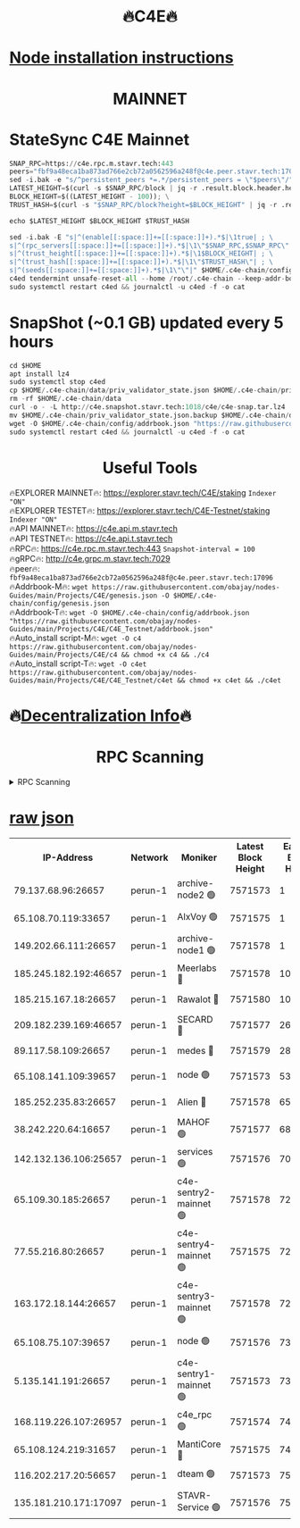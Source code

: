 <h1 align="center"> 🔥C4E🔥</h1>

[Node installation instructions](https://github.com/obajay/nodes-Guides/tree/main/Projects/C4E)
=

<h1 align="center"> MAINNET</h1>

# StateSync C4E Mainnet
```python
SNAP_RPC=https://c4e.rpc.m.stavr.tech:443
peers="fbf9a48eca1ba873ad766e2cb72a0562596a248f@c4e.peer.stavr.tech:17096"
sed -i.bak -e "s/^persistent_peers *=.*/persistent_peers = \"$peers\"/" $HOME/.c4e-chain/config/config.toml
LATEST_HEIGHT=$(curl -s $SNAP_RPC/block | jq -r .result.block.header.height); \
BLOCK_HEIGHT=$((LATEST_HEIGHT - 100)); \
TRUST_HASH=$(curl -s "$SNAP_RPC/block?height=$BLOCK_HEIGHT" | jq -r .result.block_id.hash)

echo $LATEST_HEIGHT $BLOCK_HEIGHT $TRUST_HASH

sed -i.bak -E "s|^(enable[[:space:]]+=[[:space:]]+).*$|\1true| ; \
s|^(rpc_servers[[:space:]]+=[[:space:]]+).*$|\1\"$SNAP_RPC,$SNAP_RPC\"| ; \
s|^(trust_height[[:space:]]+=[[:space:]]+).*$|\1$BLOCK_HEIGHT| ; \
s|^(trust_hash[[:space:]]+=[[:space:]]+).*$|\1\"$TRUST_HASH\"| ; \
s|^(seeds[[:space:]]+=[[:space:]]+).*$|\1\"\"|" $HOME/.c4e-chain/config/config.toml
c4ed tendermint unsafe-reset-all --home /root/.c4e-chain --keep-addr-book
sudo systemctl restart c4ed && journalctl -u c4ed -f -o cat
```
# SnapShot (~0.1 GB) updated every 5 hours
```python
cd $HOME
apt install lz4
sudo systemctl stop c4ed
cp $HOME/.c4e-chain/data/priv_validator_state.json $HOME/.c4e-chain/priv_validator_state.json.backup
rm -rf $HOME/.c4e-chain/data
curl -o - -L http://c4e.snapshot.stavr.tech:1018/c4e/c4e-snap.tar.lz4 | lz4 -c -d - | tar -x -C $HOME/.c4e-chain --strip-components 2
mv $HOME/.c4e-chain/priv_validator_state.json.backup $HOME/.c4e-chain/data/priv_validator_state.json
wget -O $HOME/.c4e-chain/config/addrbook.json "https://raw.githubusercontent.com/obajay/nodes-Guides/main/Projects/C4E/addrbook.json"
sudo systemctl restart c4ed && journalctl -u c4ed -f -o cat
```
 <h1 align="center"> Useful Tools</h1>

🔥EXPLORER MAINNET🔥:  https://explorer.stavr.tech/C4E/staking            `Indexer "ON"` \
🔥EXPLORER TESTET🔥:   https://explorer.stavr.tech/C4E-Testnet/staking     `Indexer "ON"` \
🔥API MAINNET🔥:       https://c4e.api.m.stavr.tech \
🔥API TESTNET🔥:       https://c4e.api.t.stavr.tech \
🔥RPC🔥:               https://c4e.rpc.m.stavr.tech:443                  `Snapshot-interval = 100` \
🔥gRPC🔥:              http://c4e.grpc.m.stavr.tech:7029 \
🔥peer🔥:              `fbf9a48eca1ba873ad766e2cb72a0562596a248f@c4e.peer.stavr.tech:17096` \
🔥Addrbook-M🔥:    ```wget https://raw.githubusercontent.com/obajay/nodes-Guides/main/Projects/C4E/genesis.json -O $HOME/.c4e-chain/config/genesis.json``` \
🔥Addrbook-T🔥:    ```wget -O $HOME/.c4e-chain/config/addrbook.json "https://raw.githubusercontent.com/obajay/nodes-Guides/main/Projects/C4E/C4E_Testnet/addrbook.json"``` \
🔥Auto_install script-M🔥: ```wget -O c4 https://raw.githubusercontent.com/obajay/nodes-Guides/main/Projects/C4E/c4 && chmod +x c4 && ./c4``` \
🔥Auto_install script-T🔥: ```wget -O c4et https://raw.githubusercontent.com/obajay/nodes-Guides/main/Projects/C4E/C4E_Testnet/c4et && chmod +x c4et && ./c4et```

🔥[Decentralization Info](https://github.com/obajay/StateSync-snapshots/tree/main/Projects/C4E/Decentralization)🔥
=

<h1 align="center"> RPC Scanning</h1>

<details>
<summary>RPC Scanning</summary>

<h2 align="center"> We scan nodes in real time every 4 hours. And we provide the final result of RPC endpoints.
We cannot influence the operation of these nodes in any way. </h2>


```python
If Voting Power is higher than 0 --> then the Node is a validator of the network and may be subject to attack and be a potential threat to the chain.
```
```python
We marked such validators with a red symbol
```

</details>

[raw json](https://rpc-check.c4e.stavr.tech/c4e/rpc-c4e-result.json)
=



<table><tr><th>IP-Address</th><th>Network</th><th>Moniker</th><th>Latest Block Height</th><th>Earliest Block Height</th><th>Catching Up</th><th>Tx Index</th><th>Voting Power</th><th>Scan Time</th></tr><tr><td>79.137.68.96:26657</td><td>perun-1</td><td>archive-node2 🟢</td><td>7571573</td><td>1</td><td>False</td><td>on</td><td>0</td><td>2024-03-13T17:33:20.846026218UTC</td></tr><tr><td>65.108.70.119:33657</td><td>perun-1</td><td>AlxVoy 🟢</td><td>7571575</td><td>1</td><td>False</td><td>on</td><td>0</td><td>2024-03-13T17:33:36.640966199UTC</td></tr><tr><td>149.202.66.111:26657</td><td>perun-1</td><td>archive-node1 🟢</td><td>7571578</td><td>1</td><td>False</td><td>on</td><td>0</td><td>2024-03-13T17:33:50.911919944UTC</td></tr><tr><td>185.245.182.192:46657</td><td>perun-1</td><td>Meerlabs 🔴</td><td>7571578</td><td>1051501</td><td>False</td><td>on</td><td>344615</td><td>2024-03-13T17:33:55.958694886UTC</td></tr><tr><td>185.215.167.18:26657</td><td>perun-1</td><td>Rawalot 🔴</td><td>7571580</td><td>1090501</td><td>False</td><td>on</td><td>450091</td><td>2024-03-13T17:34:06.973673285UTC</td></tr><tr><td>209.182.239.169:46657</td><td>perun-1</td><td>SECARD 🔴</td><td>7571577</td><td>2616101</td><td>False</td><td>off</td><td>749308</td><td>2024-03-13T17:33:48.283248002UTC</td></tr><tr><td>89.117.58.109:26657</td><td>perun-1</td><td>medes 🔴</td><td>7571579</td><td>2826001</td><td>False</td><td>off</td><td>891025</td><td>2024-03-13T17:34:02.614053301UTC</td></tr><tr><td>65.108.141.109:39657</td><td>perun-1</td><td>node 🟢</td><td>7571573</td><td>5303301</td><td>False</td><td>on</td><td>0</td><td>2024-03-13T17:33:23.228956686UTC</td></tr><tr><td>185.252.235.83:26657</td><td>perun-1</td><td>Alien 🔴</td><td>7571578</td><td>6502501</td><td>False</td><td>on</td><td>648215</td><td>2024-03-13T17:33:51.199500850UTC</td></tr><tr><td>38.242.220.64:16657</td><td>perun-1</td><td>MAHOF 🟢</td><td>7571577</td><td>6885501</td><td>False</td><td>on</td><td>0</td><td>2024-03-13T17:33:48.573896028UTC</td></tr><tr><td>142.132.136.106:25657</td><td>perun-1</td><td>services 🟢</td><td>7571576</td><td>7012001</td><td>False</td><td>on</td><td>0</td><td>2024-03-13T17:33:39.207819284UTC</td></tr><tr><td>65.109.30.185:26657</td><td>perun-1</td><td>c4e-sentry2-mainnet 🟢</td><td>7571578</td><td>7284001</td><td>False</td><td>on</td><td>0</td><td>2024-03-13T17:33:55.665224878UTC</td></tr><tr><td>77.55.216.80:26657</td><td>perun-1</td><td>c4e-sentry4-mainnet 🟢</td><td>7571575</td><td>7297001</td><td>False</td><td>on</td><td>0</td><td>2024-03-13T17:33:36.342600828UTC</td></tr><tr><td>163.172.18.144:26657</td><td>perun-1</td><td>c4e-sentry3-mainnet 🟢</td><td>7571578</td><td>7297001</td><td>False</td><td>on</td><td>0</td><td>2024-03-13T17:33:56.212221041UTC</td></tr><tr><td>65.108.75.107:39657</td><td>perun-1</td><td>node 🟢</td><td>7571576</td><td>7300001</td><td>False</td><td>on</td><td>0</td><td>2024-03-13T17:33:39.546316740UTC</td></tr><tr><td>5.135.141.191:26657</td><td>perun-1</td><td>c4e-sentry1-mainnet 🟢</td><td>7571573</td><td>7300501</td><td>False</td><td>on</td><td>0</td><td>2024-03-13T17:33:20.328641449UTC</td></tr><tr><td>168.119.226.107:26957</td><td>perun-1</td><td>c4e_rpc 🟢</td><td>7571574</td><td>7471574</td><td>False</td><td>on</td><td>0</td><td>2024-03-13T17:33:29.572510408UTC</td></tr><tr><td>65.108.124.219:31657</td><td>perun-1</td><td>MantiCore 🔴</td><td>7571575</td><td>7471575</td><td>False</td><td>off</td><td>729870</td><td>2024-03-13T17:33:35.991941810UTC</td></tr><tr><td>116.202.217.20:56657</td><td>perun-1</td><td>dteam 🟢</td><td>7571573</td><td>7511001</td><td>False</td><td>on</td><td>0</td><td>2024-03-13T17:33:20.537486123UTC</td></tr><tr><td>135.181.210.171:17097</td><td>perun-1</td><td>STAVR-Service 🟢</td><td>7571576</td><td>7571001</td><td>False</td><td>on</td><td>0</td><td>2024-03-13T17:33:39.903289215UTC</td></tr></table>

